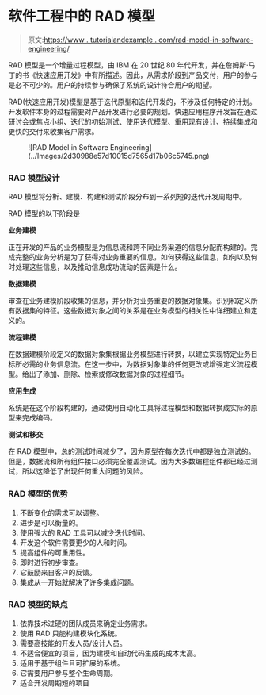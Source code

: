 # 软件工程中的 RAD 模型

> 原文:[https://www . tutorialandexample . com/rad-model-in-software-engineering/](https://www.tutorialandexample.com/rad-model-in-software-engineering/)

RAD 模型是一个增量过程模型，由 IBM 在 20 世纪 80 年代开发，并在詹姆斯·马丁的书《快速应用开发》中有所描述。因此，从需求阶段到产品交付，用户的参与是必不可少的。用户的持续参与确保了系统的设计符合用户的期望。

RAD(快速应用开发)模型是基于迭代原型和迭代开发的，不涉及任何特定的计划。开发软件本身的过程需要对产品开发进行必要的规划。快速应用程序开发旨在通过研讨会或焦点小组、迭代的初始测试、使用迭代模型、重用现有设计、持续集成和更快的交付来收集客户需求。

<figure class="aligncenter">![RAD Model in Software Engineering](../Images/2d30988e57d10015d7565d17b06c5745.png)</figure>

### RAD 模型设计

RAD 模型将分析、建模、构建和测试阶段分布到一系列短的迭代开发周期中。

RAD 模型的以下阶段是

**业务建模**

正在开发的产品的业务模型是为信息流和跨不同业务渠道的信息分配而构建的。完成完整的业务分析是为了获得对业务重要的信息，如何获得这些信息，如何以及何时处理这些信息，以及推动信息成功流动的因素是什么。

**数据建模**

审查在业务建模阶段收集的信息，并分析对业务重要的数据对象集。识别和定义所有数据集的特征。这些数据对象之间的关系是在业务模型的相关性中详细建立和定义的。

**流程建模**

在数据建模阶段定义的数据对象集根据业务模型进行转换，以建立实现特定业务目标所必需的业务信息流。在这一步中，为数据对象集的任何更改或增强定义流程模型。给出了添加、删除、检索或修改数据对象的过程细节。

**应用生成**

系统是在这个阶段构建的，通过使用自动化工具将过程模型和数据转换成实际的原型来完成编码。

**测试和移交**

在 RAD 模型中，总的测试时间减少了，因为原型在每次迭代中都是独立测试的。但是，数据流和所有组件接口必须完全覆盖测试。因为大多数编程组件都已经过测试，所以这降低了出现任何重大问题的风险。

### RAD 模型的优势

1.  不断变化的需求可以调整。
2.  进步是可以衡量的。
3.  使用强大的 RAD 工具可以减少迭代时间。
4.  开发这个软件需要更少的人和时间。
5.  提高组件的可重用性。
6.  即时进行初步审查。
7.  它鼓励来自客户的反馈。
8.  集成从一开始就解决了许多集成问题。

### RAD 模型的缺点

1.  依靠技术过硬的团队成员来确定业务需求。
2.  使用 RAD 只能构建模块化系统。
3.  需要高技能的开发人员/设计人员。
4.  不适合便宜的项目，因为建模和自动代码生成的成本太高。
5.  适用于基于组件且可扩展的系统。
6.  它需要用户参与整个生命周期。
7.  适合开发周期短的项目